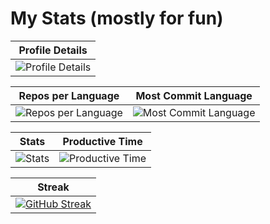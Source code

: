 # My Stats (mostly for fun)

| Profile Details | 
| --- |
| ![Profile Details](http://github-profile-summary-cards.vercel.app/api/cards/profile-details?username=ramzel1414&theme=tokyonight) | 

| Repos per Language | Most Commit Language |
| --- | --- |
| ![Repos per Language](http://github-profile-summary-cards.vercel.app/api/cards/repos-per-language?username=ramzel1414&theme=tokyonight) | ![Most Commit Language](http://github-profile-summary-cards.vercel.app/api/cards/most-commit-language?username=ramzel1414&theme=tokyonight) |

| Stats | Productive Time |
| --- | --- |
| ![Stats](http://github-profile-summary-cards.vercel.app/api/cards/stats?username=ramzel1414&theme=tokyonight) | ![Productive Time](http://github-profile-summary-cards.vercel.app/api/cards/productive-time?username=ramzel1414&theme=tokyonight&utcOffset=8) |

| Streak |
| --- |    
| [![GitHub Streak](https://streak-stats.demolab.com?user=ramzel1414&theme=tokyonight&hide_border=true)](https://git.io/streak-stats) |
